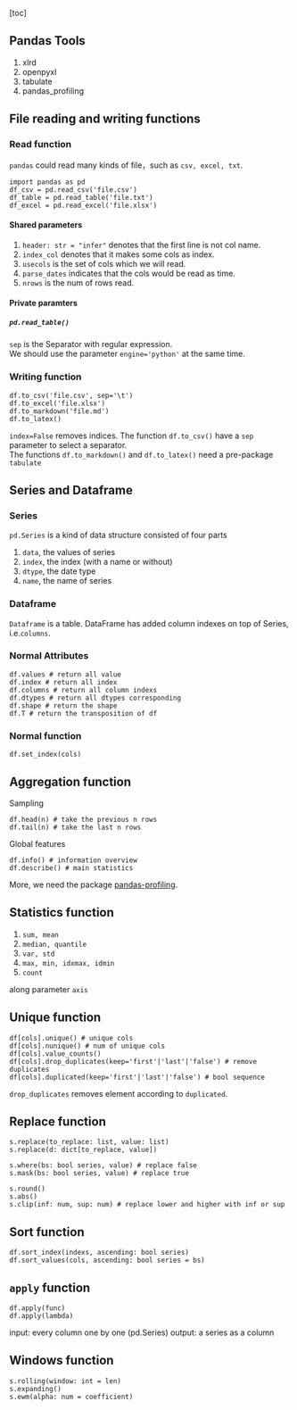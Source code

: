 [toc]
## Pandas Tools
1. xlrd 
2. openpyxl 
3. tabulate 
4. pandas_profiling

## File reading and writing functions
### Read function
`pandas` could read many kinds of file，such as `csv, excel, txt`.
```python3
import pandas as pd
df_csv = pd.read_csv('file.csv')
df_table = pd.read_table('file.txt') 
df_excel = pd.read_excel('file.xlsx')
```
#### Shared parameters
1. `header: str = "infer"` denotes that the first line is not col name.
2. `index_col` denotes that it makes some cols as index.
3. `usecols` is the set of cols which we will read.
4. `parse_dates` indicates that the cols would be read as time.
5. `nrows` is the num of rows read.

#### Private paramters
##### `pd.read_table()`
`sep` is the Separator with regular expression. \
We should use the parameter `engine='python'` at the same time.

### Writing function
```python3
df.to_csv('file.csv', sep='\t')
df.to_excel('file.xlsx')
df.to_markdown('file.md')
df.to_latex()
```
`index=False` removes indices. 
The function `df.to_csv()` have a `sep` parameter to select a separator. \
The functions `df.to_markdown()` and `df.to_latex()` need a pre-package `tabulate` 

## Series and Dataframe
### Series
`pd.Series` is a kind of data structure consisted of four parts
1. `data`, the values of series
2. `index`, the index (with a name or without) 
3. `dtype`, the date type
4. `name`, the name of series

### Dataframe
`Dataframe` is a table.
DataFrame has added column indexes on top of Series, i.e.`columns`.

### Normal Attributes
```python3
df.values # return all value
df.index # return all index
df.columns # return all column indexs
df.dtypes # return all dtypes corresponding 
df.shape # return the shape
df.T # return the transposition of df
```

### Normal function
```python3
df.set_index(cols)
```

## Aggregation function
Sampling
```python3
df.head(n) # take the previous n rows
df.tail(n) # take the last n rows
```
Global features
```python3
df.info() # information overview
df.describe() # main statistics
```
More, we need the package [pandas-profiling](https://pandas-profiling.github.io/pandas-profiling/docs/).

## Statistics function
1. `sum, mean`
2. `median, quantile`
3. `var, std`
4. `max, min, idxmax, idmin`
5. `count`

along parameter `axis`

## Unique function
```python3
df[cols].unique() # unique cols
df[cols].nunique() # num of unique cols
df[cols].value_counts()
df[cols].drop_duplicates(keep='first'|'last'|'false') # remove duplicates
df[cols].duplicated(keep='first'|'last'|'false') # bool sequence
```
`drop_duplicates` removes element according to `duplicated`.

## Replace function
```python3
s.replace(to_replace: list, value: list)
s.replace(d: dict[to_replace, value])

s.where(bs: bool series, value) # replace false
s.mask(bs: bool series, value) # replace true

s.round()
s.abs()
s.clip(inf: num, sup: num) # replace lower and higher with inf or sup
```

## Sort function
```python3
df.sort_index(indexs, ascending: bool series)
df.sort_values(cols, ascending: bool series = bs)
```

## `apply` function
```python3
df.apply(func)
df.apply(lambda)
```
input: every column one by one (pd.Series) 
output: a series as a column 

## Windows function
```python3
s.rolling(window: int = len) 
s.expanding()
s.ewm(alpha: num = coefficient)
```
